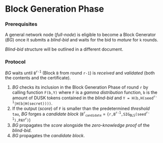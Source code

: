 # Block Generation Phase
### Prerequisites
A general network node (*full-node*) is eligible to become a Block Generator (*BG*) once it submits a *blind-bid* and waits for the bid to *mature* for `k` rounds.  
  
*Blind-bid* structure will be outlined in a different document.
### Protocol
*BG* waits until `B`<sup>`r-1`</sup> (Block `B` from round `r-1`) is *received* and *validated* (both the contents and the certificate).

1. *BG* checks its inclusion in the Block Generation Phase of round `r` by calling function `F(b,Y)` where `F` is a *gamma distribution* function, `b` is the amount of DUSK
tokens contained in the *blind-bid* and `Y = H(b,H(seed`<sup>`r-1`</sup>`|H(b|H(secret))))`.
2. If the output (*score*) of `F` is smaller than the predetermined *threshold* `tau`, *BG* forges a *candidate block* (`B`<sup>`r`</sup><sub>`candidate`</sub> = `{r,B`<sup>`r-1`</sup>`,SIG`<sub>`BLS`</sub>`(seed`<sup>`r-1`</sup>`),PAY`<sup>`r`</sup>`)`)
3. *BG* propagates the *score* alongside the *zero-knowledge proof* of the *blind-bid*.
4. *BG* propagates the *candidate block*.